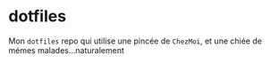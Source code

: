 # dotfiles
Mon `dotfiles` repo qui utilise une pincée de `ChezMoi`, et une chiée de mémes malades...naturalement
